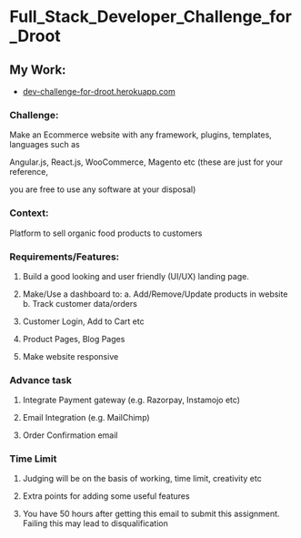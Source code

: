 # Full_Stack_Developer_Challenge_for_Droot

## My Work:
* [dev-challenge-for-droot.herokuapp.com](https://dev-challenge-for-droot.herokuapp.com/)

### Challenge:
Make an Ecommerce website with any framework, plugins, templates, languages such as

Angular.js, React.js, WooCommerce, Magento etc (these are just for your reference, 

you are free to use any software at your disposal) 

### Context:

Platform to sell organic food products to customers 

### Requirements/Features:

1. Build a good looking and user friendly (UI/UX) landing page. 

2. Make/Use a dashboard to: 
a. Add/Remove/Update products in website 
b. Track customer data/orders 

3. Customer Login, Add to Cart etc 

4. Product Pages, Blog Pages 

5. Make website responsive 

### Advance task

1. Integrate Payment gateway (e.g. Razorpay, Instamojo etc) 

2. Email Integration (e.g. MailChimp) 

3. Order Confirmation email 

### Time Limit

1. Judging will be on the basis of working, time limit, creativity etc 

2. Extra points for adding some useful features 

3. You have 50 hours after getting this email to submit this assignment.
Failing this may lead to disqualification 

